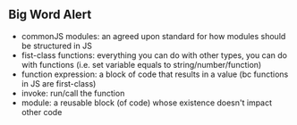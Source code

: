 ## Big Word Alert

- commonJS modules: an agreed upon standard for how modules should be structured in JS
- fist-class functions: everything you can do with other types, you can do with functions (i.e. set variable equals to string/number/function)
- function expression: a block of code that results in a value (bc functions in JS are first-class)
- invoke: run/call the function
- module: a reusable block (of code) whose existence doesn't impact other code
